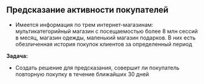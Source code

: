 ## Предсказание активности покупателей

- Имеется информация по трем интернет-магазинам: мультикатегорийный магазин с посещаемостью более 8 млн сессий в месяц, магазин одежды, маленький магазин подарков. В них есть обезличенная история покупок клиентов за определенный период

**Задача:**
- Создать решение для предсказания, совершит ли покупатель повторную покупку в течение ближайших 30 дней
